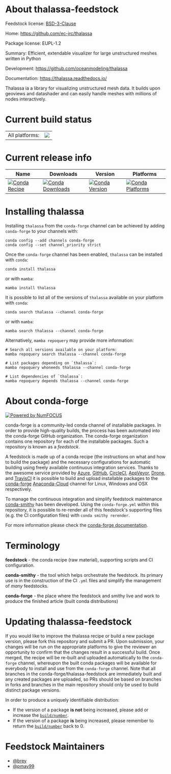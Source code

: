 About thalassa-feedstock
========================

Feedstock license: [BSD-3-Clause](https://github.com/conda-forge/thalassa-feedstock/blob/main/LICENSE.txt)

Home: https://github.com/ec-jrc/thalassa

Package license: EUPL-1.2

Summary: Efficient, extendable visualizer for large unstructured meshes written in Python

Development: https://github.com/oceanmodeling/thalassa

Documentation: https://thalassa.readthedocs.io/

Thalassa ia a library for visualizing unstructured mesh data.
It builds upon geoviews and datashader and can easily handle meshes with millions of nodes interactively.


Current build status
====================


<table><tr><td>All platforms:</td>
    <td>
      <a href="https://dev.azure.com/conda-forge/feedstock-builds/_build/latest?definitionId=19452&branchName=main">
        <img src="https://dev.azure.com/conda-forge/feedstock-builds/_apis/build/status/thalassa-feedstock?branchName=main">
      </a>
    </td>
  </tr>
</table>

Current release info
====================

| Name | Downloads | Version | Platforms |
| --- | --- | --- | --- |
| [![Conda Recipe](https://img.shields.io/badge/recipe-thalassa-green.svg)](https://anaconda.org/conda-forge/thalassa) | [![Conda Downloads](https://img.shields.io/conda/dn/conda-forge/thalassa.svg)](https://anaconda.org/conda-forge/thalassa) | [![Conda Version](https://img.shields.io/conda/vn/conda-forge/thalassa.svg)](https://anaconda.org/conda-forge/thalassa) | [![Conda Platforms](https://img.shields.io/conda/pn/conda-forge/thalassa.svg)](https://anaconda.org/conda-forge/thalassa) |

Installing thalassa
===================

Installing `thalassa` from the `conda-forge` channel can be achieved by adding `conda-forge` to your channels with:

```
conda config --add channels conda-forge
conda config --set channel_priority strict
```

Once the `conda-forge` channel has been enabled, `thalassa` can be installed with `conda`:

```
conda install thalassa
```

or with `mamba`:

```
mamba install thalassa
```

It is possible to list all of the versions of `thalassa` available on your platform with `conda`:

```
conda search thalassa --channel conda-forge
```

or with `mamba`:

```
mamba search thalassa --channel conda-forge
```

Alternatively, `mamba repoquery` may provide more information:

```
# Search all versions available on your platform:
mamba repoquery search thalassa --channel conda-forge

# List packages depending on `thalassa`:
mamba repoquery whoneeds thalassa --channel conda-forge

# List dependencies of `thalassa`:
mamba repoquery depends thalassa --channel conda-forge
```


About conda-forge
=================

[![Powered by
NumFOCUS](https://img.shields.io/badge/powered%20by-NumFOCUS-orange.svg?style=flat&colorA=E1523D&colorB=007D8A)](https://numfocus.org)

conda-forge is a community-led conda channel of installable packages.
In order to provide high-quality builds, the process has been automated into the
conda-forge GitHub organization. The conda-forge organization contains one repository
for each of the installable packages. Such a repository is known as a *feedstock*.

A feedstock is made up of a conda recipe (the instructions on what and how to build
the package) and the necessary configurations for automatic building using freely
available continuous integration services. Thanks to the awesome service provided by
[Azure](https://azure.microsoft.com/en-us/services/devops/), [GitHub](https://github.com/),
[CircleCI](https://circleci.com/), [AppVeyor](https://www.appveyor.com/),
[Drone](https://cloud.drone.io/welcome), and [TravisCI](https://travis-ci.com/)
it is possible to build and upload installable packages to the
[conda-forge](https://anaconda.org/conda-forge) [Anaconda-Cloud](https://anaconda.org/)
channel for Linux, Windows and OSX respectively.

To manage the continuous integration and simplify feedstock maintenance
[conda-smithy](https://github.com/conda-forge/conda-smithy) has been developed.
Using the ``conda-forge.yml`` within this repository, it is possible to re-render all of
this feedstock's supporting files (e.g. the CI configuration files) with ``conda smithy rerender``.

For more information please check the [conda-forge documentation](https://conda-forge.org/docs/).

Terminology
===========

**feedstock** - the conda recipe (raw material), supporting scripts and CI configuration.

**conda-smithy** - the tool which helps orchestrate the feedstock.
                   Its primary use is in the construction of the CI ``.yml`` files
                   and simplify the management of *many* feedstocks.

**conda-forge** - the place where the feedstock and smithy live and work to
                  produce the finished article (built conda distributions)


Updating thalassa-feedstock
===========================

If you would like to improve the thalassa recipe or build a new
package version, please fork this repository and submit a PR. Upon submission,
your changes will be run on the appropriate platforms to give the reviewer an
opportunity to confirm that the changes result in a successful build. Once
merged, the recipe will be re-built and uploaded automatically to the
`conda-forge` channel, whereupon the built conda packages will be available for
everybody to install and use from the `conda-forge` channel.
Note that all branches in the conda-forge/thalassa-feedstock are
immediately built and any created packages are uploaded, so PRs should be based
on branches in forks and branches in the main repository should only be used to
build distinct package versions.

In order to produce a uniquely identifiable distribution:
 * If the version of a package **is not** being increased, please add or increase
   the [``build/number``](https://docs.conda.io/projects/conda-build/en/latest/resources/define-metadata.html#build-number-and-string).
 * If the version of a package **is** being increased, please remember to return
   the [``build/number``](https://docs.conda.io/projects/conda-build/en/latest/resources/define-metadata.html#build-number-and-string)
   back to 0.

Feedstock Maintainers
=====================

* [@brey](https://github.com/brey/)
* [@pmav99](https://github.com/pmav99/)

